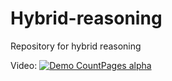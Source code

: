 # Hybrid-reasoning
Repository for hybrid reasoning


Video:
[![Demo CountPages alpha](https://share.gifyoutube.com/KzB6Gb.gif)](https://www.youtube.com/watch?v=ek1j272iAmc)


